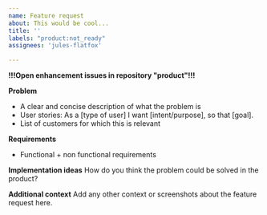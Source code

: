 ```yaml
---
name: Feature request
about: This would be cool...
title: ''
labels: "product:not_ready"
assignees: 'jules-flatfox'

---
```


**!!!Open enhancement issues in repository "product"!!!**

**Problem**

- A clear and concise description of what the problem is
- User stories: As a [type of user] I want [intent/purpose], so that [goal].
- List of customers for which this is relevant

**Requirements**

- Functional + non functional requirements


**Implementation ideas**
How do you think the problem could be solved in the product?

**Additional context**
Add any other context or screenshots about the feature request here.
